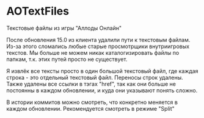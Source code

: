 # AOTextFiles
Текстовые файлы из игры "Аллоды Онлайн"

После обновления 15.0 из клиента удалили пути к текстовым файлам. Из-за этого сломались любые старые просмотрщики внутриигровых текстов. Мы больше не можем никак каталогизировать файлы по папкам, т.к. этих путей просто не существует.

Я извлёк все тексты просто в один большой текстовый файл, где каждая строка - это отдельный текстовый файл. Переносы строк удалены. Также удалены все ссылки в тэгах "href", так как они больше не постоянны в каждом обновлении, и куда они указывают понять сложно.

В истории коммитов можно смотреть, что конкретно меняется в каждом обновлении. Рекомендуется смотреть в режиме "Split"
